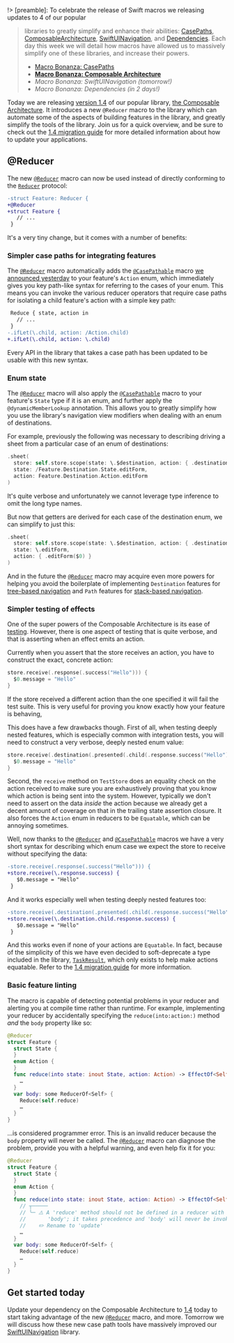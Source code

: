 !> [preamble]: To celebrate the release of Swift macros we releasing updates to 4 of our popular 
> libraries to greatly simplify and enhance their abilities: [CasePaths][case-paths-gh], 
> [ComposableArchitecture][tca-gh], [SwiftUINavigation][sui-nav-gh], and 
> [Dependencies][dependencies-gh]. Each day this week we will detail how macros have allowed us to 
> massively simplify one of these libraries, and increase their powers.
> * [Macro Bonanza: CasePaths](/blog/posts/117-macro-bonanza-case-paths)
> * [**Macro Bonanza: Composable Architecture**](/blog/posts/118-macro-bonanza-composable-architecture)
> * _Macro Bonanza: SwiftUINavigation (tomorrow!)_
> * _Macro Bonanza: Dependencies (in 2 days!)_
> 
> [case-paths-gh]: http://github.com/pointfreeco/swift-case-paths
> [tca-gh]: http://github.com/pointfreeco/swift-composable-architecture
> [sui-nav-gh]: http://github.com/pointfreeco/swiftui-navigation
> [dependencies-gh]: http://github.com/pointfreeco/swift-dependencies

Today we are releasing [version 1.4][tca-1.4] of our popular library, [the Composable 
Architecture][tca-gh]. It introduces a new `@Reducer` macro to the library which can automate some 
of the aspects of building features in the library, and greatly simplify the tools of the library. 
Join us for a quick overview, and be sure to check out the [1.4 migration guide][1.4-migration] 
for more detailed information about how to update your applications.

[tca-1.4]: https://github.com/pointfreeco/swift-composable-architecture/releases/tag/1.4.0
[1.4-migration]: https://pointfreeco.github.io/swift-composable-architecture/main/documentation/composablearchitecture/Migratingto14
[case-paths-gh]: http://github.com/pointfreeco/swift-case-paths
[tca-gh]: http://github.com/pointfreeco/swift-composable-architecture
[sui-nav-gh]: http://github.com/pointfreeco/swiftui-navigation
[dependencies-gh]: http://github.com/pointfreeco/swift-dependencies

## @Reducer

The new [`@Reducer`][reducer-macro-docs] macro can now be used instead of directly conforming to
the [`Reducer`][reducer-protocol-docs] protocol:

```diff
-struct Feature: Reducer {
+@Reducer
+struct Feature {
   // ...
 }
```

It's a very tiny change, but it comes with a number of benefits:

### Simpler case paths for integrating features

The [`@Reducer`][reducer-macro-docs] macro automatically adds the 
[`@CasePathable`][casepathable-docs] macro [we announced yesterday][case-paths-bonanza-blog] to your 
feature's `Action` enum, which immediately gives you key path-like syntax for referring to the cases 
of your enum. This means you can invoke the various reducer operators that require case paths for 
isolating a child feature's action with a simple key path:

[case-paths-bonanza-blog]: /blog/posts/117-macro-bonanza-case-paths

```diff
 Reduce { state, action in 
   // ...
 }
-.ifLet(\.child, action: /Action.child)
+.ifLet(\.child, action: \.child)
```

Every API in the library that takes a case path has been updated to be usable with this new syntax.

### Enum state

The [`@Reducer`][reducer-macro-docs] macro will also apply the [`@CasePathable`][casepathable-docs] 
macro to your feature's `State` type if it is an enum, and further apply the `@dynamicMemberLookup` 
annotation. This allows you to greatly simplify how you use the library's navigation view modifiers 
when dealing with an enum of destinations.

For example, previously the following was necessary to describing driving a sheet from a particular
case of an enum of destinations:

```swift
.sheet(
  store: self.store.scope(state: \.$destination, action: { .destination($0) }),
  state: /Feature.Destination.State.editForm,
  action: Feature.Destination.Action.editForm
)
```

It's quite verbose and unfortunately we cannot leverage type inference to omit the long type names.

But now that getters are derived for each case of the destination enum, we can simplify to just 
this:

```swift
.sheet(
  store: self.store.scope(state: \.$destination, action: { .destination($0) }),
  state: \.editForm,
  action: { .editForm($0) }
)
```

And in the future the [`@Reducer`][reducer-macro-docs] macro may acquire even more powers for 
helping you avoid the boilerplate of implementing `Destination` features for 
[tree-based navigation][tree-nav-docs] and `Path` features for [stack-based navigation][stack-docs].

### Simpler testing of effects

One of the super powers of the Composable Architecture is its ease of [testing][testing-article].
However, there is one aspect of testing that is quite verbose, and that is asserting when an effect
emits an action.

Currently when you assert that the store receives an action, you have to construct the exact, 
concrete action:

```swift
store.receive(.response(.success("Hello"))) {
  $0.message = "Hello"
}
```

If the store received a different action than the one specified it will fail the test suite. This
is very useful for proving you know exactly how your feature is behaving,

This does have a few drawbacks though. First of all, when testing deeply nested features, which is 
especially common with integration tests, you will need to construct a very verbose, deeply nested 
enum value:

```swift
store.receive(.destination(.presented(.child(.response.success("Hello"))))) {
  $0.message = "Hello"
}
```

Second, the `receive` method on `TestStore` does an equality check on the action received to make
sure you are exhaustively proving that you know which action is being sent into the system. However,
typically we don't need to assert on the data _inside_ the action because we already get a decent
amount of coverage on that in the trailing state assertion closure. It also forces the `Action` enum
in reducers to be `Equatable`, which can be annoying sometimes.

Well, now thanks to the [`@Reducer`][reducer-macro-docs] and [`@CasePathable`][casepathable-docs] 
macros we have a very short syntax for describing which enum case we expect the store to receive 
without specifying the data:

```diff
-store.receive(.response(.success("Hello"))) {
+store.receive(\.response.success) {
   $0.message = "Hello"
 }
```

And it works especially well when testing deeply nested features too:

```diff
-store.receive(.destination(.presented(.child(.response.success("Hello"))))) {
+store.receive(\.destination.child.response.success) {
   $0.message = "Hello"
 }
```

And this works even if none of your actions are `Equatable`. In fact, because of the simplicity of
this we have even decided to soft-deprecate a type included in the library,
[`TaskResult`][task-result-docs], which only exists to help make actions equatable. Refer to the
[1.4 migration guide][1.4-migration] for more information.

### Basic feature linting

The macro is capable of detecting potential problems in your reducer and alerting you
at compile time rather than runtime. For example, implementing your reducer by accidentally
specifying the `reduce(into:action:)` method _and_ the `body` property like so: 

```swift
@Reducer
struct Feature {
  struct State {
  }
  enum Action {
  }
  func reduce(into state: inout State, action: Action) -> EffectOf<Self> {
    …
  }
  var body: some ReducerOf<Self> {
    Reduce(self.reduce)
    …
  }
}
```

…is considered programmer error. This is an invalid reducer because the `body` property will never 
be called. The [`@Reducer`][reducer-macro-docs] macro can diagnose the problem, provide you with a 
helpful warning, and even help fix it for you:

```swift
@Reducer
struct Feature {
  struct State {
  }
  enum Action {
  }
  func reduce(into state: inout State, action: Action) -> EffectOf<Self> {
    // ┬─────
    // ╰─ ⚠️ A 'reduce' method should not be defined in a reducer with a 
    //       'body'; it takes precedence and 'body' will never be invoked.
    //    ✏️ Rename to 'update'
    …
  }
  var body: some ReducerOf<Self> {
    Reduce(self.reduce)
    …
  }
}
```

## Get started today

Update your dependency on the Composable Architecture to [1.4][tca-1.4] today to start taking 
advantage of the new [`@Reducer`][reducer-macro-docs] macro, and more. Tomorrow we will discuss how 
these new case path tools have massively improved our [SwiftUINavigation][sui-nav-gh] library. 

[tca-1.4]: https://github.com/pointfreeco/swift-composable-architecture/releases/tag/1.4.0
[reducer-macro-docs]: todo
[reducer-protocol-docs]: https://pointfreeco.github.io/swift-composable-architecture/main/documentation/composablearchitecture/reducer
[tree-nav-docs]: https://pointfreeco.github.io/swift-composable-architecture/main/documentation/composablearchitecture/treebasednavigation
[stack-docs]: https://pointfreeco.github.io/swift-composable-architecture/main/documentation/composablearchitecture/stackbasednavigation
[sui-nav-gh]: https://github.com/pointfreeco/swiftui-navigation 
[testing-article]: https://pointfreeco.github.io/swift-composable-architecture/main/documentation/composablearchitecture/testing
[1.4-migration]: https://pointfreeco.github.io/swift-composable-architecture/main/documentation/composablearchitecture/Migratingto14
[task-result-docs]: https://pointfreeco.github.io/swift-composable-architecture/main/documentation/composablearchitecture/taskresult
[casepathable-docs]: todo
